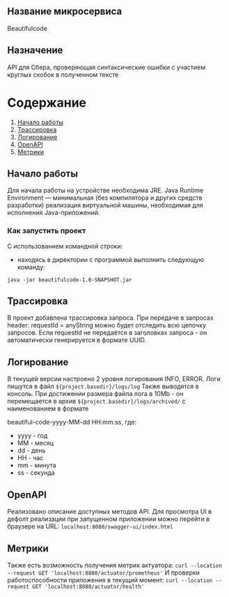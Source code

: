 ## Название микросервиса

Beautifulcode

## Назначение

API для Сбера, проверяющая синтаксические ошибки с участием круглых скобок в полученном тексте

# Содержание

1. [Начало работы](#НачалоРаботы)
2. [Трассировка](#Трассировка)
3. [Логирование](#Логирование)
4. [OpenAPI](#OpenAPI)
6. [Метрики](#Метрики)

## Начало работы

Для начала работы на устройстве необходима JRE.
Java Runtime Environment — минимальная (без компилятора и других средств разработки) реализация виртуальной машины,
необходимая для исполнения Java-приложений.

### Как запустить проект

С использованием командной строки:

- находясь в директории с программой выполнить следующую команду:

`java -jar beautifulcode-1.0-SNAPSHOT.jar`

## Трассировка

В проект добавлена трассировка запроса.
При передаче в запросах header: requestId = anyString можно будет отследить всю цепочку запросов.
Если requestId не передаётся в заголовках запроса - он автоматически генерируется в формате UUID.

## Логирование

В текущей версии настроено 2 уровня логирования INFO, ERROR.
Логи пишутся в файл `${project.basedir}/logs/log`
Также выводятся в консоль.
При достижении размера файла лога в 10Mb - он перемещается в архив `${project.basedir}/logs/archived/` с наименованием в
формате

beautiful-code-yyyy-MM-dd HH:mm:ss, где:

- yyyy - год
- MM - месяц
- dd - день
- HH - час
- mm - минута
- ss - секунда

## OpenAPI

Реализовано описание доступных методов API.
Для просмотра UI в дефолт реализации при запущенном приложении можно перейти в браузере на URL:
`localhost:8080/swagger-ui/index.html`

## Метрики

Также есть возможность получения метрик актуатора:
`curl --location --request GET 'localhost:8080/actuator/prometheus'`
И проверки работоспособности приложения в текущий момент:
`curl --location --request GET 'localhost:8080/actuator/health'`